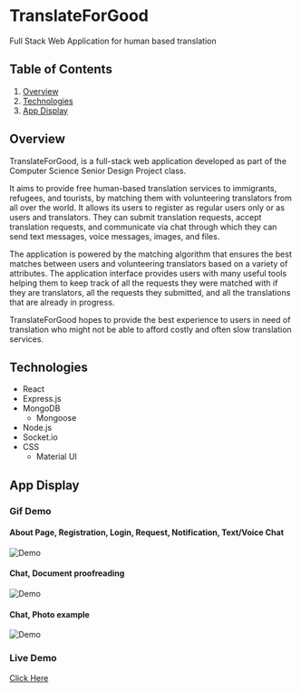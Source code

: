# TranslateForGood
Full Stack Web Application for human based translation
## Table of Contents 
1. [Overview](#overview)
2. [Technologies](#technologies)
3. [App Display](#display)

<a name="overview"></a>
## Overview 
TranslateForGood, is a full-stack web application developed as part of the Computer Science Senior Design Project class. 

It aims to provide free human-based translation services to immigrants, refugees, and tourists, by matching them with volunteering translators from all over the world. It allows its users to register as regular users only or as users and translators. They can submit translation requests, accept translation requests, and communicate via chat through which they can send text messages, voice messages, images, and files. 

The application is powered by the matching algorithm that ensures the best matches between users and volunteering translators based on a variety of attributes. The application interface provides users with many useful tools helping them to keep track of all the requests they were matched with if they are translators, all the requests they submitted, and all the translations that are already in progress. 

TranslateForGood hopes to provide the best experience to users in need of translation who might not be able to afford costly and often slow translation services.


<a name="technologies"></a>
## Technologies
 * React
 * Express.js
 * MongoDB
    * Mongoose
 * Node.js
 * Socket.io
 * CSS
    * Material UI

<a name="display"></a>
## App Display

### Gif Demo 
#### About Page, Registration, Login, Request, Notification, Text/Voice Chat
![Demo](/gif/first.gif)

#### Chat, Document proofreading
![Demo](/gif/second.gif)

#### Chat, Photo example
![Demo](/gif/third.gif)
### Live Demo
[Click Here](https://translateforgood.herokuapp.com/)
